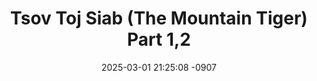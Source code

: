---
layout: movie-video-data
date: 2025-03-01 21:25:08 -0907
categories: movie

# Site Attributes
title: "Tsov Toj Siab (The Mountain Tiger) Part 1,2"
permalink: "/movie/Tsov_Toj_Siab_(The_Mountain_Tiger)_Part_1,2"

# Movie Attributes
synopsis: "From executive producers Boua Long Vue (Apple Video Production, USA) and Auayaporn Mekkrajai (Asia Media Picture, Bangkok, Thailand), comes a remake of a renown Thai film. It is the story of a fierce and heroic Hmong ranger soldier named 'Tub Tsov', who fought on behave of THailand in defending against acts of terrorism along its northwestern border. Upon completion of his combat mission with distinct valor, Tub Tsov returns to his home village in the remote mountains of Thailand. Trouble stirs in his home village, as fellow Hmong villagers under the commision of a Thai drug warlord name Kun San, decide to utilize terror and assaults to overthrow fellow Hmong kinsmen from their lands. In the meantime, Tub Tsov's friend and comrade in combat name Han becomes a Thai police officer, and it assigned to investigate Kun San and his illegal drug trades. When Kun San and his men murder Tub Tsov's family and take his son hostage, he has no choice but to pursue Kun San and fellow Hmong traitors. This takes Tub Tsov, Han, Kun San, and fellow Hmong villagers into a whirlwind of retaliation, deception, vengeance, and pursuit. The mountain Tiger is a rousing tale that will leave you breathless. "
producer: ""
director: "Auayporn Mekrajai, Boua Long Vue, Suwjcha Meethongngern"
writer: ""
video_link: ""
genre: "Action Historical"
year: "2009"
release_type: "DVD"
storage: "Center for Hmong Studies"
thumbnail: "/assets/images/movie_thumbnails/Tsov Toj Siab (The Mountain Tiger) Part 1,2.jpeg"
publishing_company: "Apple Video Production"

# Sequels + Parts
base_movie: ""
total_parts: 
sequel: ""

# Movie Cast
cast:
- name: "Hang Vang"
- name: "Bla Moua"
- name: "Nuttawat Pongpapai"
- name: "Mai Vang Yang"
- name: "Suea Noi"
---